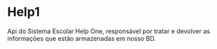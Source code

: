 # Help1
Api do Sistema Escolar Help One, responsável por tratar e devolver as informações que estão armazenadas em nosso BD.
